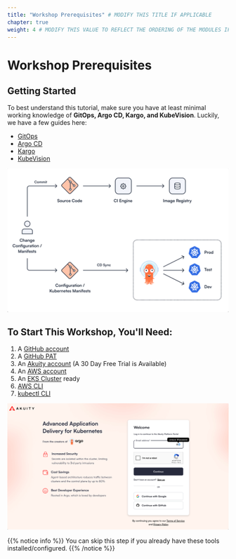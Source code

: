```yaml
---
title: "Workshop Prerequisites" # MODIFY THIS TITLE IF APPLICABLE
chapter: true
weight: 4 # MODIFY THIS VALUE TO REFLECT THE ORDERING OF THE MODULES IF APPLICABLE
---
```


# Workshop Prerequisites<!-- MODIFY THIS HEADING IF APPLICABLE -->

## Getting Started <!-- MODIFY THIS SUBHEADING -->
To best understand this tutorial, make sure you have at least minimal working knowledge of **GitOps, Argo CD, Kargo, and KubeVision**. Luckily, we have a few guides here:
<ul>
<li><a href="https://akuity.io/gitops">GitOps</a></li>
<li><a href="https://akuity.io/blog/deployment-made-easy-with-argo-cd">Argo CD</a></li>
<li><a href="https://akuity.io/blog/promotion-made-easy-with-kargo">Kargo</a></li>
<li><a href="https://akuity.io/blog/cluster-monitoring-made-easy-with-kubevision-kubevision-for-beginners">KubeVision</a></li>
</ul>

![GitOps](../../static/images/GitOps.png)

## To Start This Workshop, You'll Need: 
<ol>
    <li>A <a href="https://github.com/">GitHub account</a></li>
    <li>A <a href="https://docs.github.com/en/authentication/keeping-your-account-and-data-secure/managing-your-personal-access-tokens">GitHub PAT</a></li>
    <li>An <a href="https://akuity.cloud">Akuity account</a> (A 30 Day Free Trial is Available)</li>
    <li>An <a href="https://aws.amazon.com/free/?all-free-tier.sort-by=item.additionalFields.SortRank&all-free-tier.sort-order=asc&awsf.Free%20Tier%20Types=*all&awsf.Free%20Tier%20Categories=*all">AWS account</a></li>
    <li>An <a href="https://docs.aws.amazon.com/eks/latest/userguide/getting-started.html">EKS Cluster</a> ready
    <li><a href="https://aws.amazon.com/cli/">AWS CLI</a></li>
    <li><a href="https://kubernetes.io/docs/reference/kubectl/">kubectl CLI</a></li>
</ol>

![AkuityLogIn](../../static/images/AkuityLogIn.png)

{{% notice info %}}
You can skip this step if you already have these tools installed/configured.
{{% /notice %}}